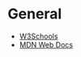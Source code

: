 # General
* [W3Schools](https://www.w3schools.com/)
* [MDN Web Docs](https://developer.mozilla.org/en-US/docs/Web)
